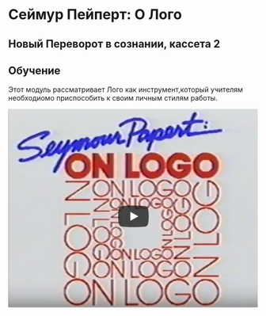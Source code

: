 # Сеймур Пейперт: О Лого
## Новый Переворот в сознании, кассета 2 
## Обучение

Этот модуль рассматривает Лого как инструмент,который учителям необходиомо приспособить к своим личным стилям работы.

[![NM2](./images/spol_video.png)](https://youtu.be/vCQ0Fj6UY1I?autoplay=1)
